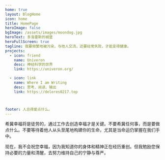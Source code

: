 ```yaml
---
home: true
layout: BlogHome
icon: home
title: HomePage
heroImage: false
bgImage: /assets/images/moondog.jpg
heroText: 多洛雷斯的城堡
heroFullScreen: true
tagline: 我要频繁地被污染，与他人交流，还要经常失败，才能变得健康。
projects:
  - icon: friend
    name: Univeron
    desc: 神经科学的世界
    link: https://univeron.org/

  - icon: link
    name: Where I am Writing
    desc: 思考、阅读、输出
    link: https://delores0217.top



footer: 人总得爱点什么。
---
```


希冀幸福将是徒劳的，通过工作去创造幸福才是关键。不要希冀任何事，而是要做点什么。不要等待着他人从头至尾地构建你的生命，尤其是当命运仍掌握在我们手中。

现在，我不会祝您幸福，因为我知道你的身体和精神正在经历重创。但我勉励您保持必要的力量和清醒，去努力维持自己的宁静与尊严。
